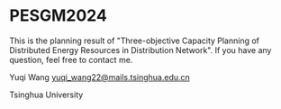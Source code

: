# PESGM2024
This is the planning result of "Three-objective Capacity Planning of Distributed Energy Resources in Distribution Network". If you have any question, feel free to contact me.

Yuqi Wang yuqi_wang22@mails.tsinghua.edu.cn

Tsinghua University
